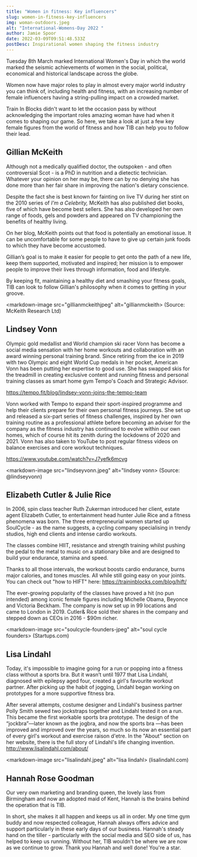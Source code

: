 ```yaml
---
title: "Women in fitness: Key influencers"
slug: women-in-fitness-key-influencers
img: woman-outdoors.jpeg
alt: "International-Womens-Day 2022 "
author: Jamie Spoor
date: 2022-03-09T09:51:48.533Z
postDesc: Inspirational women shaping the fitness industry
---
```

Tuesday 8th March marked International Women's Day in which the world marked the seismic achievements of women in the social, political, economical and historical landscape across the globe.

Women now have major roles to play in almost every major world industry you can think of, including health and fitness, with an increasing number of female influencers having a string-pulling impact on a crowded market.

Train In Blocks didn't want to let the occasion pass by without acknowledging the important roles amazing woman have had when it comes to shaping our game. So here, we take a look at just a few key female figures from the world of fitness and how TIB can help you to follow their lead.

## Gillian McKeith

Although not a medically qualified doctor, the outspoken - and often controversial Scot - is a PhD in nutrition and a dietectic technician. Whatever your opinion on her may be, there can by no denying she has done more than her fair share in improving the nation's dietary conscience. 

Despite the fact she is best known for fainting on live TV during her stint on the 2010 series of *I'm a Celebrity,* McKeith has also published diet books, five of which have become best sellers. She has also developed her own range of foods, gels and powders and appeared on TV championing the benefits of healthy living.

On her blog, McKeith points out that food is potentially an emotional issue. It can be uncomfortable for some people to have to give up certain junk foods to which they have become accustomed. 

Gillian’s goal is to make it easier for people to get onto the path of a new life, keep them supported, motivated and inspired; her mission is to empower people to improve their lives through information, food and lifestyle. 

By keeping fit, maintaining a healthy diet and smashing your fitness goals, TIB can look to follow Gillian's philosophy when it comes to getting in your groove. 

<markdown-image src="gillianmckeithjpeg" alt="gillianmckeith></markdown-image> (Source: McKeith Research Ltd) 

## Lindsey Vonn

Olympic gold medallist and World champion ski racer Vonn has become a social media sensation with her home workouts and collaboration with an award winning personal training brand. 
Since retiring from the ice in 2019 with two Olympic and eight World Cup medals in her pocket, American Vonn has been putting her expertise to good use. She has swapped skis for the treadmill in creating exclusive content and running fitness and personal training classes as smart home gym Tempo's Coach and Strategic Advisor. 

<https://tempo.fit/blog/lindsey-vonn-joins-the-tempo-team>

Vonn worked with Tempo to expand their sport-inspired programme and help their clients prepare for their own personal fitness journeys. She set up and released a six-part series of fitness challenges, inspired by her own training routine as a professional athlete before becoming an adviser for the company as the fitness industry has continued to evolve within our own homes, which of course hit its zenith during the lockdowns of 2020 and 2021. Vonn has also taken to YouTube to post regular fitness videos on balance exercises and core workout techniques.

<https://www.youtube.com/watch?v=J7yefk6mcvg>

<markdown-image src="lindseyvonn.jpeg" alt="lindsey vonn></markdown-image> (Source: @lindseyvonn)

## Elizabeth Cutler & Julie Rice

In 2006, spin class teacher Ruth Zukerman introduced her client, estate agent Elizabeth Cutler, to entertainment head hunter Julie Rice and a fitness phenomena was born. The three entrepreneurial women started up SoulCycle - as the name suggests, a cycling company specialising in trendy studios, high end clients and intense cardio workouts. 

The classes combine HIIT, resistance and strength training whilst pushing the pedal to the metal to music on a stationary bike and are designed to build your endurance, stamina and speed. 

Thanks to all those intervals, the workout boosts cardio endurance, burns major calories, and tones muscles. All while still going easy on your joints. You can check out "how to HIFT" here: <https://traininblocks.com/blog/hift/>

The ever-growing popularity of the classes have proved a hit (no pun intended) among iconic female figures including Michelle Obama, Beyonce and Victoria Beckham. The company is now set up in 99 locations and came to London in 2019. Cutler& Rice sold their shares in the company and stepped down as CEOs in 2016 - $90m richer.

<markdown-image src="soulcycle-founders-jpeg" alt="soul cycle founders></markdown-image> (Startups.com)

## Lisa Lindahl

Today, it's impossible to imagine going for a run or popping into a fitness class without a sports bra. But it wasn’t until 1977 that Lisa Lindahl, diagnosed with epilepsy aged four, created a girl's favourite workout partner. After picking up the habit of jogging, Lindahl began working on prototypes for a more supportive fitness bra.

After several attempts, costume designer and Lindahl's business partner Polly Smith sewed two jockstraps together and Lindahl tested it on a run. This became the first workable sports bra prototype. The design of the “jockbra”—later known as the jogbra, and now the sports bra —has been improved and improved over the years, so much so its now an essential part of every girl's workout and exercise raison d'etre. In the "About" section on her website, there is the full story of Lindahl's life changing invention.  <http://www.lisalindahl.com/about/>

<markdown-image src="lisalindahl.jpeg" alt="lisa lindahl></markdown-image> (lisalindahl.com)

## Hannah Rose Goodman

Our very own marketing and branding queen, the lovely lass from Birmingham and now an adopted maid of Kent, Hannah is the brains behind the operation that is TIB.

 In short, she makes it all happen and keeps us all in order. My one time gym buddy and now respected colleague, Hannah always offers advice and support particularly in these early days of our business. Hannah's steady hand on the tiller - particularly with the social media and SEO side of us, has helped to keep us running. Without her, TIB wouldn't be where we are now as we continue to grow. Thank you Hannah and well done! You're a star.